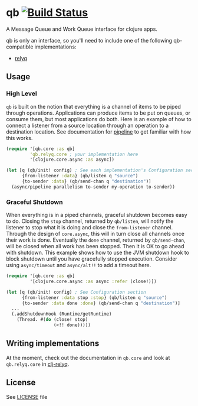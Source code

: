 # qb [![Build Status][1]][2]

A Message Queue and Work Queue interface for clojure apps.

qb is only an interface, so you'll need to include one of the following qb-compatible implementations:

- [relyq](https://github.com/Rafflecopter/clj-relyq)

## Usage

### High Level

`qb` is built on the notion that everything is a channel of items to be piped through operations. Applications can produce items to be put on queues, or consume them, but most applications do both. Here is an example of how to connect a listener from a source location through an operation to a destination location. See documentation for [pipeline](http://clojure.github.io/core.async/#clojure.core.async/pipeline) to get familiar with how this works.

```clojure
(require '[qb.core :as qb]
         'qb.relyq.core ; your implementation here
         '[clojure.core.async :as async])

(let [q (qb/init! config) ; See each implementation's Configuration section
      {from-listener :data} (qb/listen q "source")
      {to-sender :data} (qb/send-chan q "destination")]
  (async/pipeline parallelism to-sender my-operation to-sender))
```

### Graceful Shutdown

When everything is in a piped channels, graceful shutdown becomes easy to do. Closing the `stop` channel, returned by `qb/listen`, will notify the listener to stop what it is doing and close the `from-listener` channel. Through the design of `core.async`, this will in turn close all channels once their work is done. Eventually the `done` channel, returned by `qb/send-chan`, will be closed when all work has been stopped. Then it is OK to go ahead with shutdown. This example shows how to use the JVM shutdown hook to block shutdown until you have gracefully stopped execution. Consider using `async/timeout` and `async/alt!!` to add a timeout here.

```clojure
(require '[qb.core :as qb]
         '[clojure.core.async :as async :refer (close!)])

(let [q (qb/init! config) ; See Configuration section
      {from-listener :data stop :stop} (qb/listen q "source")
      {to-sender :data done :done} (qb/send-chan q "destination")]
  ...
  (.addShutdownHook (Runtime/getRuntime)
    (Thread. #(do (close! stop)
                  (<!! done)))))
```


## Writing implementations

At the moment, check out the documentation in `qb.core` and look at `qb.relyq.core` in [clj-relyq](https://github.com/Rafflecopter/clj-relyq).

## License

See [LICENSE](https://github.com/Rafflecopter/clj-qb/blob/master/LICENSE) file


[1]: https://travis-ci.org/Rafflecopter/clj-qb.png?branch=master
[2]: http://travis-ci.org/Rafflecopter/clj-qb